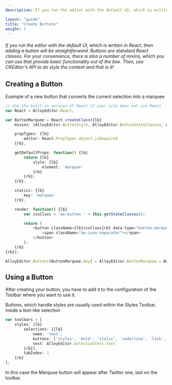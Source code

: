 ```yaml
---
description: If you run the editor with the default UI, which is written in React, then adding a button will be straightforward. Buttons are standard React classes. For your convenience, there is also a number of mixins, which you can use that provide basic functionality out of the box. Then, use CKEditor's API to do style the content and that is it!

layout: "guide"
title: "Create Buttons"
weight: 1
---
```


###### If you run the editor with the default UI, which is written in React, then adding a button will be straightforward. Buttons are standard React classes. For your convenience, there is also a number of mixins, which you can use that provide basic functionality out of the box. Then, use CKEditor's API to do style the content and that is it!

<article id="article1">

## Creating a Button

<span class="code-header">Example of a new button that converts the current selection into a marquee</span>

```js
// Use the built-in version of React if your site does not use React
var React = AlloyEditor.React;

var ButtonMarquee = React.createClass({lb}
    mixins: [AlloyEditor.ButtonStyle, AlloyEditor.ButtonStateClasses, AlloyEditor.ButtonActionStyle],

    propTypes: {lb}
        editor: React.PropTypes.object.isRequired
    {rb},

    getDefaultProps: function() {lb}
        return {lb}
            style: {lb}
                element: 'marquee'
            {rb}
        {rb};
    {rb},

    statics: {lb}
        key: 'marquee'
    {rb},

    render: function() {lb}
        var cssClass = 'ae-button ' + this.getStateClasses();

        return (
            <button className={lb}cssClass{rb} data-type="button-marquee" onClick={lb}this.applyStyle{rb} tabIndex={lb}this.props.tabIndex{rb}>
                <span className="ae-icon-separator"></span>
            </button>
        );
    {rb}
{rb});

AlloyEditor.Buttons[ButtonMarquee.key] = AlloyEditor.ButtonMarquee = ButtonMarquee;
```

</article>

<article id="article2">

## Using a Button

<p>After creating your button, you have to add it to the configuration of the Toolbar where you want to use it.</p>

<span class="code-header">Buttons, which handle styles are usually used within the Styles Toolbar, inside a text-like selection</span>

```js
var toolbars = [
    styles: {lb}
        selections: [{lb}
            name: 'text',
            buttons: ['styles', 'bold', 'italic', 'underline', 'link', 'twitter', 'marquee'],
            test: AlloyEditor.SelectionTest.text
        {rb}],
        tabIndex: 1
    {rb}
];
```

In this case the <em>Marquee</em> button will appear after <em>Twitter</em> one, last on the toolbar.

</article>